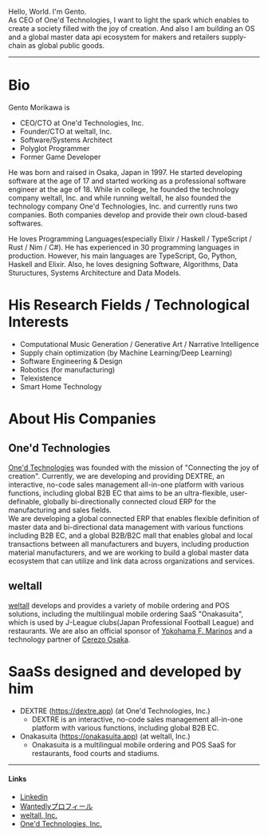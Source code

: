 Hello, World. I'm Gento.  
As CEO of One'd Technologies, I want to light the spark which enables to create a society filled with the joy of creation. And also I am building an OS and a global master data api ecosystem for makers and retailers supply-chain as global public goods. 
  
---

# Bio
Gento Morikawa is
- CEO/CTO at One'd Technologies, Inc.
- Founder/CTO at weltall, Inc.
- Software/Systems Architect
- Polyglot Programmer
- Former Game Developer

He was born and raised in Osaka, Japan in 1997.
He started developing software at the age of 17 and started working as a professional software engineer at the age of 18.
While in college, he founded the technology company weltall, Inc. and while running weltall, he also founded the technology company One'd Technologies, Inc. and currently runs two companies. Both companies develop and provide their own cloud-based softwares.   

He loves Programming Languages(especially Elixir / Haskell / TypeScript / Rust / Nim / C#). He has experienced in 30 programming languages in production.
However, his main languages are TypeScript, Go, Python, Haskell and Elixir.
Also, he loves designing Software, Algorithms, Data Stuructures, Systems Architecture and Data Models.

# His Research Fields / Technological Interests
- Computational Music Generation / Generative Art / Narrative Intelligence
- Supply chain optimization (by Machine Learning/Deep Learning)
- Software Engineering & Design
- Robotics (for manufacturing)
- Telexistence
- Smart Home Technology

# About His Companies

## One'd Technologies
[One'd Technologies](https://oned-technologies.com/ja/) was founded with the mission of "Connecting the joy of creation". Currently, we are developing and providing DEXTRE, an interactive, no-code sales management all-in-one platform with various functions, including global B2B EC that aims to be an ultra-flexible, user-definable, globally bi-directionally connected cloud ERP for the manufacturing and sales fields.  
We are developing a global connected ERP that enables flexible definition of master data and bi-directional data management with various functions including B2B EC, and a global B2B/B2C mall that enables global and local transactions between all manufacturers and buyers, including production material manufacturers, and we are working to build a global master data ecosystem that can utilize and link data across organizations and services.

## weltall
[weltall](https://weltall.com/) develops and provides a variety of mobile ordering and POS solutions, including the multilingual mobile ordering SaaS "Onakasuita", which is used by J-League clubs(Japan Professional Football League) and restaurants. We are also an official sponsor of [Yokohama F. Marinos](https://www.f-marinos.com/) and a technology partner of [Cerezo Osaka](https://www.cerezo.jp/).

# SaaSs designed and developed by him
- DEXTRE (https://dextre.app) (at One'd Technologies, Inc.)
  - DEXTRE is an interactive, no-code sales management all-in-one platform with various functions, including global B2B EC.
- Onakasuita (https://onakasuita.app) (at weltall, Inc.)
  - Onakasuita is a multilingual mobile ordering and POS SaaS for restaurants, food courts and stadiums.

---

#### Links
- [Linkedin](https://www.linkedin.com/in/gentom/)
- [Wantedlyプロフィール](https://www.wantedly.com/id/gentom)
- [weltall, Inc.](https://weltall.com/)
- [One'd Technologies, Inc.](https://oned-technologies.com)
